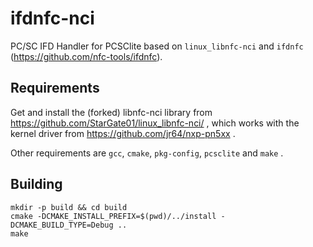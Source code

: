 # ifdnfc-nci

PC/SC IFD Handler for PCSClite based on `linux_libnfc-nci` and `ifdnfc` (https://github.com/nfc-tools/ifdnfc).

## Requirements

Get and install the (forked) libnfc-nci library from https://github.com/StarGate01/linux_libnfc-nci/ , which works with the kernel driver from https://github.com/jr64/nxp-pn5xx .

Other requirements are `gcc`, `cmake`, `pkg-config`, `pcsclite` and `make` .

## Building

```
mkdir -p build && cd build
cmake -DCMAKE_INSTALL_PREFIX=$(pwd)/../install -DCMAKE_BUILD_TYPE=Debug ..
make
```
